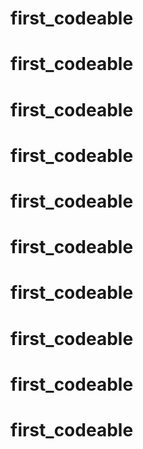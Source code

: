 # first_codeable
# first_codeable
# first_codeable
# first_codeable
# first_codeable
# first_codeable
# first_codeable
# first_codeable
# first_codeable
# first_codeable
